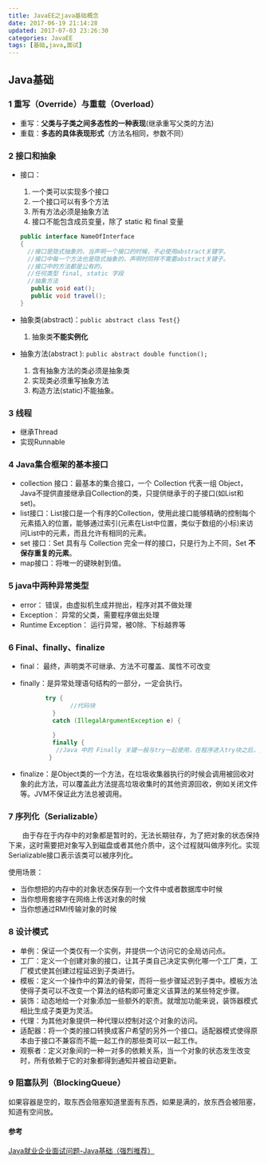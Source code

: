 ```yaml
---
title: JavaEE之java基础概念
date: 2017-06-19 21:14:28
updated: 2017-07-03 23:26:30categories: JavaEE
tags: [基础,java,面试]
---
```


## Java基础

### 1 重写（Override）与重载（Overload）

* 重写：**父类与子类之间多态性的一种表现**(继承重写父类的方法)
* 重载：**多态的具体表现形式**（方法名相同，参数不同）

### 2 接口和抽象 

* 接口：

  1. 一个类可以实现多个接口
  2. 一个接口可以有多个方法
  3. 所有方法必须是抽象方法
  4. 接口不能包含成员变量，除了 static 和 final 变量

  ```java
  public interface NameOfInterface
  {
    //接口是隐式抽象的，当声明一个接口的时候，不必使用abstract关键字。
    //接口中每一个方法也是隐式抽象的，声明时同样不需要abstract关键子。
    //接口中的方法都是公有的。
    //任何类型 final, static 字段
    //抽象方法
     public void eat();
     public void travel();
  }
  ```

* 抽象类(abstract)：`public abstract class Test{}`

  1. 抽象类**不能实例化**

* 抽象方法(abstract ): `public abstract double function();`

  1. 含有抽象方法的类必须是抽象类
  2. 实现类必须重写抽象方法
  3. 构造方法(static)不能抽象。

###  3 线程

* 继承Thread
* 实现Runnable

### 4 Java集合框架的基本接口

* collection 接口：最基本的集合接口，一个 Collection 代表一组 Object，Java不提供直接继承自Collection的类，只提供继承于的子接口(如List和set)。
* list接口：List接口是一个有序的Collection，使用此接口能够精确的控制每个元素插入的位置，能够通过索引(元素在List中位置，类似于数组的小标)来访问List中的元素，而且允许有相同的元素。
* set 接口：Set 具有与 Collection 完全一样的接口，只是行为上不同，Set **不保存重复的元素**。
* map接口：将唯一的键映射到值。

### 5  java中两种异常类型

* error： 错误，由虚拟机生成并抛出，程序对其不做处理
* Exception： 异常的父类，需要程序做出处理
* Runtime Exception： 运行异常，被0除、下标越界等

### 6 Final、finally、finalize

* final： 最终，声明类不可继承、方法不可覆盖、属性不可改变

* finally：是异常处理语句结构的一部分，一定会执行。

  ```java
   		 try {
     			//代码块
           }
           catch (IllegalArgumentException e) {
             
           }
           finally {
            //Java 中的 Finally 关键一般与try一起使用，在程序进入try块之后，无论程序是因为异常而中止或其它方式返回终止的，finally块的内容一定会被执行 。
          }
  ```

* finalize：是Object类的一个方法，在垃圾收集器执行的时候会调用被回收对象的此方法，可以覆盖此方法提高垃圾收集时的其他资源回收，例如关闭文件等。JVM不保证此方法总被调用。

### 7 序列化（Serializable）

  由于存在于内存中的对象都是暂时的，无法长期驻存，为了把对象的状态保持下来，这时需要把对象写入到磁盘或者其他介质中，这个过程就叫做序列化。实现Serializable接口表示该类可以被序列化。

使用场景：

- 当你想把的内存中的对象状态保存到一个文件中或者数据库中时候
- 当你想用套接字在网络上传送对象的时候
- 当你想通过RMI传输对象的时候

### 8 设计模式

* 单例：保证一个类仅有一个实例，并提供一个访问它的全局访问点。
* 工厂：定义一个创建对象的接口，让其子类自己决定实例化哪一个工厂类，工厂模式使其创建过程延迟到子类进行。
* 模板：定义一个操作中的算法的骨架，而将一些步骤延迟到子类中。模板方法使得子类可以不改变一个算法的结构即可重定义该算法的某些特定步骤。
* 装饰：动态地给一个对象添加一些额外的职责。就增加功能来说，装饰器模式相比生成子类更为灵活。
* 代理：为其他对象提供一种代理以控制对这个对象的访问。
* 适配器：将一个类的接口转换成客户希望的另外一个接口。适配器模式使得原本由于接口不兼容而不能一起工作的那些类可以一起工作。
* 观察者：定义对象间的一种一对多的依赖关系，当一个对象的状态发生改变时，所有依赖于它的对象都得到通知并被自动更新。

### 9 阻塞队列（BlockingQueue）

如果容器是空的，取东西会阻塞知道里面有东西，如果是满的，放东西会被阻塞，知道有空间放。

#### 参考

[Java就业企业面试问题-Java基础（强烈推荐）](http://bbs.itheima.com/thread-329950-1-1.html?srx)



